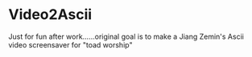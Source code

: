 # Video2Ascii
Just for fun after work……original goal is to make a Jiang Zemin's Ascii video screensaver for "toad worship"
